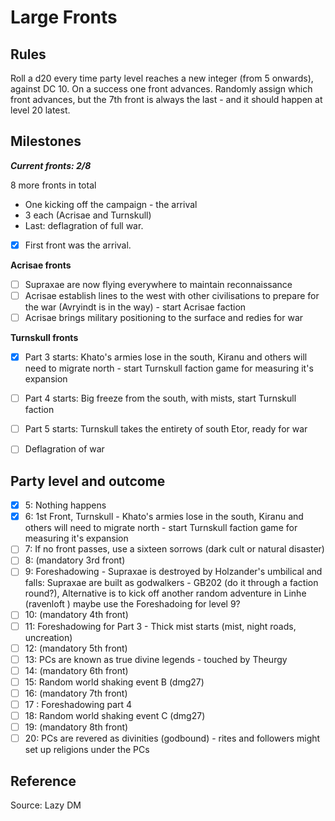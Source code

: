 # Large Fronts

## Rules

Roll a d20 every time party level reaches a new integer (from 5 onwards), against DC 10. On a success one front advances. Randomly assign which front advances, but the 7th front is always the last - and it should happen at level 20 latest.

## Milestones
***Current fronts: 2/8***

8 more fronts in total
- One kicking off the campaign - the arrival
- 3 each (Acrisae and Turnskull)
- Last: deflagration of full war. 

- [x] First front was the arrival.

**Acrisae fronts**
- [ ] Supraxae are now flying everywhere to maintain reconnaissance 
- [ ] Acrisae establish lines to the west with other civilisations to prepare for the war (Avryindt is in the way) - start Acrisae faction
- [ ] Acrisae brings military positioning to the surface and redies for war

**Turnskull fronts**
- [x] Part 3 starts: Khato's armies lose in the south, Kiranu and others will need to migrate north - start Turnskull faction game for measuring it's expansion 
- [ ] Part 4 starts: Big freeze from the south, with mists, start Turnskull faction
- [ ] Part 5 starts: Turnskull takes the entirety of south Etor, ready for war

- [ ] Deflagration of war

## Party level and outcome

- [x] 5: Nothing happens
- [x] 6: 1st Front, Turnskull - Khato's armies lose in the south, Kiranu and others will need to migrate north - start Turnskull faction game for measuring it's expansion 
- [ ] 7: If no front passes, use a sixteen sorrows (dark cult or natural disaster)
- [ ] 8: (mandatory 3rd front)
- [ ] 9: Foreshadowing - Supraxae is destroyed by Holzander's umbilical and falls: Supraxae are built as godwalkers - GB202 (do it through a faction round?), Alternative is to kick off another random adventure in Linhe (ravenloft ) maybe use the Foreshadoing for level 9?
- [ ] 10: (mandatory 4th front)
- [ ] 11:  Foreshadowing for Part 3 - Thick mist starts (mist, night roads, uncreation)
- [ ] 12: (mandatory 5th front)
- [ ] 13: PCs are known as true divine legends - touched by Theurgy
- [ ] 14: (mandatory 6th front)
- [ ] 15: Random world shaking event B (dmg27) 
- [ ] 16: (mandatory 7th front)
- [ ] 17 : Foreshadowing part 4
- [ ] 18: Random world shaking event C (dmg27) 
- [ ] 19: (mandatory 8th front)
- [ ] 20: PCs are revered as divinities (godbound) - rites and followers might set up religions under the PCs

## Reference
Source: Lazy DM

